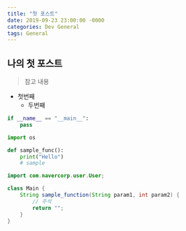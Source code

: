 ```yaml
---
title: "첫 포스트"
date: 2019-09-23 23:00:00 -0000
categories: Dev General
tags: General
---
```


## 나의 첫 포스트


> 참고 내용

- 첫번째
    - 두번째


```python
if __name__ == "__main__":
    pass

import os

def sample_func():
    print("Hello")
    # sample
```

```java
import com.navercorp.user.User;

class Main {
    String sample_function(String param1, int param2) {
        // 주석
        return "";
    }
}
```
